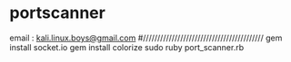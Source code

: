 # portscanner
email : kali.linux.boys@gmail.com
#//////////////////////////////////////////
gem install socket.io
gem install colorize
sudo ruby port_scanner.rb

